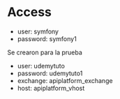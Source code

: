 # Access

- user: symfony
- password: symfony1

Se crearon para la prueba

- user: udemytuto
- password: udemytuto1
- exchange: apiplatform_exchange
- host: apiplatform_vhost
